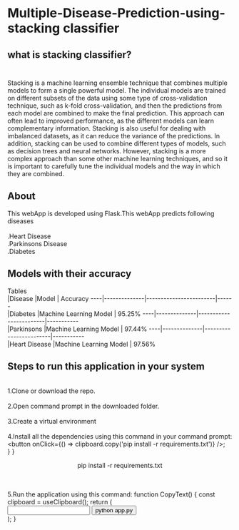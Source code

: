 # Multiple-Disease-Prediction-using-stacking classifier
<h2><b>what is stacking classifier?<br><br></b></h2>
Stacking is a machine learning ensemble technique that combines multiple models to form a single powerful model. The individual models are trained on different subsets of the data using some type of cross-validation technique, such as k-fold cross-validation, and then the predictions from each model are combined to make the final prediction. This approach can often lead to improved performance, as the different models can learn complementary information. Stacking is also useful for dealing with imbalanced datasets, as it can reduce the variance of the predictions. In addition, stacking can be used to combine different types of models, such as decision trees and neural networks. However, stacking is a more complex approach than some other machine learning techniques, and so it is important to carefully tune the individual models and the way in which they are combined.
<h2><b>About</b></h2>

This webApp is developed using Flask.This webApp predicts following diseases<br>
<br>.Heart Disease
<br>.Parkinsons Disease
<br>.Diabetes

<h2><b>Models with their accuracy</b></h2>
Tables
<br>|Disease       |Model                   | Accuracy
----|--------------|------------------------|------
<br>|Diabetes	     |Machine Learning Model	| 95.25%
----|--------------|------------------------|-----------
<br>|Parkinsons    |Machine Learning Model	| 97.44%
----|--------------|------------------------|-----------
<br>|Heart Disease |Machine Learning Model  | 97.56%

<h2><b>Steps to run this application in your system</b></h2>

<br>1.Clone or download the repo.<br>
<br>2.Open command prompt in the downloaded folder.<br>
<br>3.Create a virtual environment<br>
<br>4.Install all the dependencies using this command in your command prompt:
<button onClick={() => clipboard.copy('pip install -r requirements.txt')} />;    
}
}<p align="center">pip install -r requirements.txt</p><br>
<br>5.Run the application using this command:
function CopyText() {
  const clipboard = useClipboard();
  return (
    <div>
      <input ref={clipboard.target} />
      <button onClick={clipboard.copy}>python app.py</button>
    </div>
  );
}


